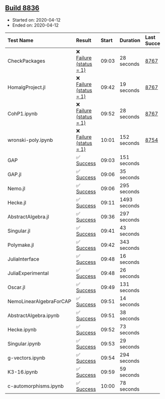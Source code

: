 ## [Build 8836](https://oscarci.mathematik.uni-kl.de/job/oscar/8836/)

* Started on: 2020-04-12
* Ended on: 2020-04-12

| Test Name    | Result | Start | Duration | Last Success | First Failure |
|:-------------|:-------|:------|:---------|:-------------|:--------------|
| CheckPackages | ❌ [Failure (status = 1)](https://oscarci.mathematik.uni-kl.de/job/oscar/8836/artifact/logs/build-8836/CheckPackages.log) | 09:03 | 28 seconds | [8767](https://oscarci.mathematik.uni-kl.de/job/oscar/8767/) | [8768](https://oscarci.mathematik.uni-kl.de/job/oscar/8768/) |
| HomalgProject.jl | ❌ [Failure (status = 1)](https://oscarci.mathematik.uni-kl.de/job/oscar/8836/artifact/logs/build-8836/HomalgProject.jl.log) | 09:42 | 19 seconds | [8767](https://oscarci.mathematik.uni-kl.de/job/oscar/8767/) | [8768](https://oscarci.mathematik.uni-kl.de/job/oscar/8768/) |
| CohP1.ipynb | ❌ [Failure (status = 1)](https://oscarci.mathematik.uni-kl.de/job/oscar/8836/artifact/logs/build-8836/CohP1.ipynb.log) | 09:52 | 28 seconds | [8767](https://oscarci.mathematik.uni-kl.de/job/oscar/8767/) | [8768](https://oscarci.mathematik.uni-kl.de/job/oscar/8768/) |
| wronski-poly.ipynb | ❌ [Failure (status = 1)](https://oscarci.mathematik.uni-kl.de/job/oscar/8836/artifact/logs/build-8836/wronski-poly.ipynb.log) | 10:01 | 152 seconds | [8754](https://oscarci.mathematik.uni-kl.de/job/oscar/8754/) | [8755](https://oscarci.mathematik.uni-kl.de/job/oscar/8755/) |
| GAP | ✅ [Success](https://oscarci.mathematik.uni-kl.de/job/oscar/8836/artifact/logs/build-8836/GAP.log) | 09:03 | 151 seconds |  |  |
| GAP.jl | ✅ [Success](https://oscarci.mathematik.uni-kl.de/job/oscar/8836/artifact/logs/build-8836/GAP.jl.log) | 09:06 | 35 seconds |  |  |
| Nemo.jl | ✅ [Success](https://oscarci.mathematik.uni-kl.de/job/oscar/8836/artifact/logs/build-8836/Nemo.jl.log) | 09:06 | 295 seconds |  |  |
| Hecke.jl | ✅ [Success](https://oscarci.mathematik.uni-kl.de/job/oscar/8836/artifact/logs/build-8836/Hecke.jl.log) | 09:11 | 1493 seconds |  |  |
| AbstractAlgebra.jl | ✅ [Success](https://oscarci.mathematik.uni-kl.de/job/oscar/8836/artifact/logs/build-8836/AbstractAlgebra.jl.log) | 09:36 | 297 seconds |  |  |
| Singular.jl | ✅ [Success](https://oscarci.mathematik.uni-kl.de/job/oscar/8836/artifact/logs/build-8836/Singular.jl.log) | 09:41 | 43 seconds |  |  |
| Polymake.jl | ✅ [Success](https://oscarci.mathematik.uni-kl.de/job/oscar/8836/artifact/logs/build-8836/Polymake.jl.log) | 09:42 | 343 seconds |  |  |
| JuliaInterface | ✅ [Success](https://oscarci.mathematik.uni-kl.de/job/oscar/8836/artifact/logs/build-8836/JuliaInterface.log) | 09:48 | 16 seconds |  |  |
| JuliaExperimental | ✅ [Success](https://oscarci.mathematik.uni-kl.de/job/oscar/8836/artifact/logs/build-8836/JuliaExperimental.log) | 09:48 | 26 seconds |  |  |
| Oscar.jl | ✅ [Success](https://oscarci.mathematik.uni-kl.de/job/oscar/8836/artifact/logs/build-8836/Oscar.jl.log) | 09:49 | 131 seconds |  |  |
| NemoLinearAlgebraForCAP | ✅ [Success](https://oscarci.mathematik.uni-kl.de/job/oscar/8836/artifact/logs/build-8836/NemoLinearAlgebraForCAP.log) | 09:51 | 14 seconds |  |  |
| AbstractAlgebra.ipynb | ✅ [Success](https://oscarci.mathematik.uni-kl.de/job/oscar/8836/artifact/logs/build-8836/AbstractAlgebra.ipynb.log) | 09:51 | 38 seconds |  |  |
| Hecke.ipynb | ✅ [Success](https://oscarci.mathematik.uni-kl.de/job/oscar/8836/artifact/logs/build-8836/Hecke.ipynb.log) | 09:52 | 73 seconds |  |  |
| Singular.ipynb | ✅ [Success](https://oscarci.mathematik.uni-kl.de/job/oscar/8836/artifact/logs/build-8836/Singular.ipynb.log) | 09:53 | 29 seconds |  |  |
| g-vectors.ipynb | ✅ [Success](https://oscarci.mathematik.uni-kl.de/job/oscar/8836/artifact/logs/build-8836/g-vectors.ipynb.log) | 09:54 | 294 seconds |  |  |
| K3-16.ipynb | ✅ [Success](https://oscarci.mathematik.uni-kl.de/job/oscar/8836/artifact/logs/build-8836/K3-16.ipynb.log) | 09:59 | 59 seconds |  |  |
| c-automorphisms.ipynb | ✅ [Success](https://oscarci.mathematik.uni-kl.de/job/oscar/8836/artifact/logs/build-8836/c-automorphisms.ipynb.log) | 10:00 | 78 seconds |  |  |
